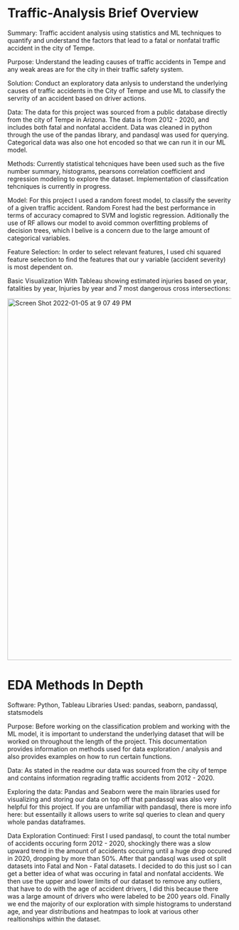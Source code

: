 # Traffic-Analysis Brief Overview
Summary: Traffic accident analysis using statistics and ML techniques to quantify and understand the factors that lead to a fatal or nonfatal traffic accident in the city of Tempe.

Purpose: Understand the leading causes of traffic accidents in Tempe and any weak areas are for the city in their traffic safety system.

Solution: Conduct an exploratory data anlysis to understand the underlying causes of traffic accidents in the City of Tempe and use ML to classify the servrity of an accident based on driver actions.

Data: The data for this project was sourced from a public database directly from the city of Tempe in Arizona. The data is from 2012 - 2020, and includes both fatal and nonfatal accident. Data was cleaned in python through the use of the pandas library, and pandasql was used for querying. Categorical data was also one hot encoded so that we can run it in our ML model.

Methods: Currently statistical tehcniques have been used such as the five number summary, histograms, pearsons correlation coefficient and regression modeling to explore the dataset. Implementation of classifcation tehcniques is currently in progress.

Model: For this project I used a random forest model, to classify the severity of a given traffic accident. Random Forest had the best performance in terms of accuracy comapred to SVM and logistic regression. Aditionally the use of RF allows our model to avoid common overfitting problems of decision trees, which I belive is a concern due to the large amount of categorical variables.

Feature Selection: In order to select relevant features, I used chi squared feature selection to find the features that our y variable (accident severity) is most dependent on. 

Basic Visualization With Tableau showing estimated injuries based on year, fatalities by year, Injuries by year and 7 most dangerous cross intersections:

<img width="813" alt="Screen Shot 2022-01-05 at 9 07 49 PM" src="https://user-images.githubusercontent.com/88412646/148326719-ae1c549f-8839-46e6-9184-bc0c3ae03b77.png">


# EDA Methods In Depth

Software: Python, Tableau Libraries Used: pandas, seaborn, pandassql, statsmodels

Purpose: Before working on the classification problem and working with the ML model, it is important to understand the underlying dataset that will be worked on throughout the length of the project. This documentation provides information on methods used for data exploration / analysis and also provides examples on how to run certain functions.

Data: As stated in the readme our data was sourced from the city of tempe and contains information regrading traffic accidents from 2012 - 2020.

Exploring the data: Pandas and Seaborn were the main libraries used for visualizing and storing our data on top off that pandassql was also very helpful for this project. If you are unfamiliar with pandasql, there is more info here: but essentailly it allows users to write sql queries to clean and query whole pandas dataframes.

Data Exploration Continued: First I used pandasql, to count the total number of accidents occuring form 2012 - 2020, shockingly there was a slow upward trend in the amount of accidents occuirng until a huge drop occured in 2020, dropping by more than 50%. After that pandasql was used ot split datasets into Fatal and Non - Fatal datasets. I decided to do this just so I can get a better idea of what was occuring in fatal and nonfatal accidents. We then use the upper and lower limits of our dataset to remove any outliers, that have to do with the age of accident drivers, I did this because there was a large amount of drivers who were labeled to be 200 years old. Finally we end the majority of our exploration with simple histograms to understand age, and year distributions and heatmpas to look at various other realtionships within the dataset.
